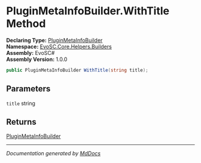 ﻿<!--  
  <auto-generated>   
    The contents of this file were generated by a tool.  
    Changes to this file may be list if the file is regenerated  
  </auto-generated>   
-->

# PluginMetaInfoBuilder.WithTitle Method

**Declaring Type:** [PluginMetaInfoBuilder](../index.md)  
**Namespace:** [EvoSC.Core.Helpers.Builders](../../index.md)  
**Assembly:** EvoSC\#  
**Assembly Version:** 1.0.0

```csharp
public PluginMetaInfoBuilder WithTitle(string title);
```

## Parameters

`title`  string

## Returns

[PluginMetaInfoBuilder](../index.md)

___

*Documentation generated by [MdDocs](https://github.com/ap0llo/mddocs)*
